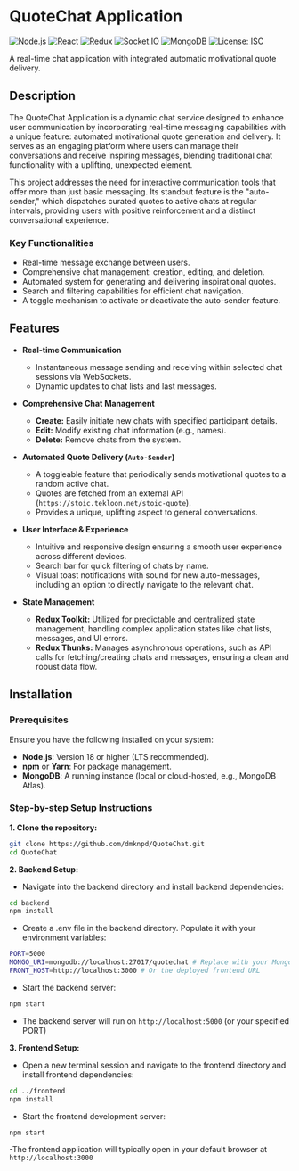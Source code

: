 # QuoteChat Application

[![Node.js](https://img.shields.io/badge/Node.js-18+-green)](https://nodejs.org/)
[![React](https://img.shields.io/badge/React-19+-blue)](https://react.dev/)
[![Redux](https://img.shields.io/badge/Redux-Toolkit-purple)](https://redux-toolkit.js.org/)
[![Socket.IO](https://img.shields.io/badge/Socket.IO-4+-orange)](https://socket.io/)
[![MongoDB](https://img.shields.io/badge/MongoDB-red)](https://www.mongodb.com/)
[![License: ISC](https://img.shields.io/badge/License-ISC-yellow.svg)](https://opensource.org/licenses/ISC)

A real-time chat application with integrated automatic motivational quote delivery.

## Description

The QuoteChat Application is a dynamic chat service designed to enhance user communication by incorporating real-time messaging capabilities with a unique feature: automated motivational quote generation and delivery. It serves as an engaging platform where users can manage their conversations and receive inspiring messages, blending traditional chat functionality with a uplifting, unexpected element.

This project addresses the need for interactive communication tools that offer more than just basic messaging. Its standout feature is the "auto-sender," which dispatches curated quotes to active chats at regular intervals, providing users with positive reinforcement and a distinct conversational experience.

### Key Functionalities
- Real-time message exchange between users.
- Comprehensive chat management: creation, editing, and deletion.
- Automated system for generating and delivering inspirational quotes.
- Search and filtering capabilities for efficient chat navigation.
- A toggle mechanism to activate or deactivate the auto-sender feature.

## Features

- **Real-time Communication**
  - Instantaneous message sending and receiving within selected chat sessions via WebSockets.
  - Dynamic updates to chat lists and last messages.

- **Comprehensive Chat Management**
  - **Create:** Easily initiate new chats with specified participant details.
  - **Edit:** Modify existing chat information (e.g., names).
  - **Delete:** Remove chats from the system.

- **Automated Quote Delivery (`Auto-Sender`)**
  - A toggleable feature that periodically sends motivational quotes to a random active chat.
  - Quotes are fetched from an external API (`https://stoic.tekloon.net/stoic-quote`).
  - Provides a unique, uplifting aspect to general conversations.

- **User Interface & Experience**
  - Intuitive and responsive design ensuring a smooth user experience across different devices.
  - Search bar for quick filtering of chats by name.
  - Visual toast notifications with sound for new auto-messages, including an option to directly navigate to the relevant chat.

- **State Management**
  - **Redux Toolkit:** Utilized for predictable and centralized state management, handling complex application states like chat lists, messages, and UI errors.
  - **Redux Thunks:** Manages asynchronous operations, such as API calls for fetching/creating chats and messages, ensuring a clean and robust data flow.

## Installation

### Prerequisites

Ensure you have the following installed on your system:

- **Node.js**: Version 18 or higher (LTS recommended).
- **npm** or **Yarn**: For package management.
- **MongoDB**: A running instance (local or cloud-hosted, e.g., MongoDB Atlas).

### Step-by-step Setup Instructions

**1. Clone the repository:**

```bash
git clone https://github.com/dmknpd/QuoteChat.git
cd QuoteChat 
```

**2. Backend Setup:**

- Navigate into the backend directory and install backend dependencies:

```bash
cd backend
npm install
```

- Create a .env file in the backend directory. Populate it with your environment variables:

```bash
PORT=5000
MONGO_URI=mongodb://localhost:27017/quotechat # Replace with your MongoDB connection string
FRONT_HOST=http://localhost:3000 # Or the deployed frontend URL
```

- Start the backend server:

```bash
npm start
```

- The backend server will run on `http://localhost:5000` (or your specified PORT)

**3. Frontend Setup:**

- Open a new terminal session and navigate to the frontend directory and install frontend dependencies:

```bash
cd ../frontend
npm install
```

- Start the frontend development server:

```bash
npm start
```

-The frontend application will typically open in your default browser at `http://localhost:3000`

